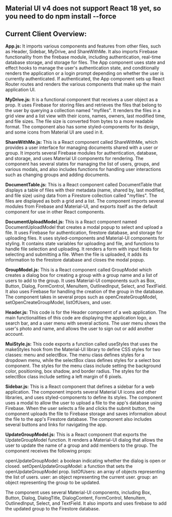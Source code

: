 ## Material UI v4 does not support React 18 yet, so you need to do npm install --force

## Current Client Overview:

**App.js:**
It imports various components and features from other files, such as Header, Sidebar, MyDrive, and ShareWithMe. It also imports Firebase functionality from the firebase module, including authentication, real-time database storage, and storage for files. The App component uses state and effect hooks to manage the user's authentication state, and conditionally renders the application or a login prompt depending on whether the user is currently authenticated. If authenticated, the App component sets up React Router routes and renders the various components that make up the main application UI.

**MyDrive.js:**
It is a functional component that receives a user object as a prop. It uses Firebase for storing files and retrieves the files that belong to the user by querying a collection named "myfiles". It renders the files in a grid view and a list view with their icons, names, owners, last modified time, and file sizes. The file size is converted from bytes to a more readable format. The component also has some styled-components for its design, and some icons from Material UI are used in it.

**ShareWithMe.js:**
This is a React component called ShareWithMe, which provides a user interface for managing documents shared with a user or group. It imports several Firebase modules for authentication, database, and storage, and uses Material UI components for rendering. The component has several states for managing the list of users, groups, and various modals, and also includes functions for handling user interactions such as changing groups and adding documents.

**DocumentTable.js:**
This is a React component called DocumentTable that displays a table of files with their metadata (name, shared by, last modified, and file size) using data from a Firestore collection called "myfiles". The files are displayed as both a grid and a list. The component imports several modules from Firebase and Material-UI, and exports itself as the default component for use in other React components.

**DocumentUploadModel.js:**
This is a React component named DocumentUploadModel that creates a modal popup to select and upload a file. It uses Firebase for authentication, firestore database, and storage for uploading files. It uses styled-components and Material-UI components for styling. It contains state variables for uploading and file, and functions to handle file selection and uploading. It renders a form with input fields for selecting and submitting a file. When the file is uploaded, it adds its information to the firestore database and closes the modal popup.

**GroupModel.js:**
This is a React component called GroupModel which creates a dialog box for creating a group with a group name and a list of users to add to the group. It uses Material-UI components such as Box, Button, Dialog, FormControl, MenuItem, OutlinedInput, Select, and TextField. It also uses Firebase for handling the creation of the group in the database. The component takes in several props such as openCreateGroupModel, setOpenCreateGroupModel, listOfUsers, and user.

**Header.js:**
This code is for the Header component of a web application. 
The main functionalities of this code are displaying the application logo, a search bar, and a user menu with several actions. The user menu shows the user's photo and name, and allows the user to sign out or add another account.

**MuiStyle.js:**
This code exports a function called useStyles that uses the makeStyles hook from the Material-UI library to define CSS styles for two classes: menu and selectBox. The menu class defines styles for a dropdown menu, while the selectBox class defines styles for a select box component. The styles for the menu class include setting the background color, positioning, box shadow, and border radius. The styles for the selectBox class include setting a left margin of 6 pixels.


**Sidebar.js:**
This is a React component that defines a sidebar for a web application. The component imports several Material UI icons and other libraries, and uses styled-components to define its styles. The component uses a modal to allow the user to upload a file to the app's database using Firebase. When the user selects a file and clicks the submit button, the component uploads the file to Firebase storage and saves information about the file to the app's Firestore database. The component also includes several buttons and links for navigating the app.

**UpdateGroupModel.js:**
This is a React component that exports the UpdateGroupModel function. It renders a Material-UI dialog that allows the user to update the name of a group and add members to the group. The component receives the following props:

openUpdateGroupModel: a boolean indicating whether the dialog is open or closed.
setOpenUpdateGroupModel: a function that sets the openUpdateGroupModel prop.
listOfUsers: an array of objects representing the list of users.
user: an object representing the current user.
group: an object representing the group to be updated.

The component uses several Material-UI components, including Box, Button, Dialog, DialogTitle, DialogContent, FormControl, MenuItem, OutlinedInput, Select, and TextField. It also imports and uses firebase to add the updated group to the Firestore database.
